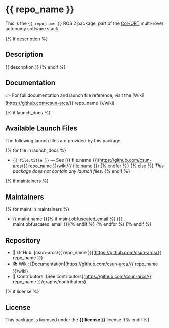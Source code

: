 # {{ repo_name }}

This is the `{{ repo_name }}` ROS 2 package, part of the [CoHORT](https://github.com/csun-arcs/cohort) multi-rover autonomy software stack.

{% if description %}
## Description

{{ description }}
{% endif %}

## Documentation

👉 For full documentation and launch file reference, visit the [Wiki](https://github.com/csun-arcs/{{ repo_name }}/wiki)

{% if launch_docs %}
## Available Launch Files

The following launch files are provided by this package:

{% for file in launch_docs %}
- `{{ file.title }}` — See [{{ file.name }}](https://github.com/csun-arcs/{{ repo_name }}/wiki/{{ file.name }})
{% endfor %}
{% else %}
_This package does not contain any launch files._
{% endif %}

{% if maintainers %}
## Maintainers

{% for maint in maintainers %}
- {{ maint.name }}{% if maint.obfuscated_email %} ({{ maint.obfuscated_email }}){% endif %}
{% endfor %}
{% endif %}

## Repository

- 📁 GitHub: [csun-arcs/{{ repo_name }}](https://github.com/csun-arcs/{{ repo_name }})
- 📚 Wiki: [Documentation](https://github.com/csun-arcs/{{ repo_name }}/wiki)
- 👥 Contributors: [See contributors](https://github.com/csun-arcs/{{ repo_name }}/graphs/contributors)

{% if license %}
## License

This package is licensed under the **{{ license }}** license.
{% endif %}
